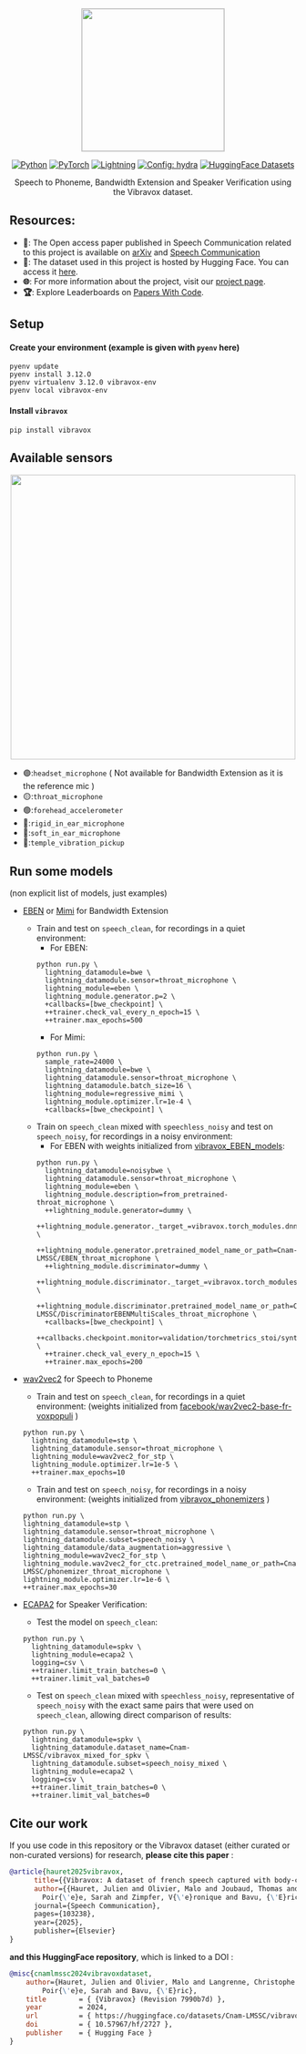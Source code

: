 <div align="center">

<p align="center">
  <img src="https://cdn-uploads.huggingface.co/production/uploads/65302a613ecbe51d6a6ddcec/zhB1fh-c0pjlj-Tr4Vpmr.png" style="object-fit:contain; width:250px; height:250px; border: solid 1px #CCC">
</p>

<a href="https://www.python.org/"><img alt="Python" src="https://img.shields.io/badge/Python-3.12-3776AB?style=for-the-badge&logo=python&logoColor=white"></a>
<a href="https://pytorch.org"><img alt="PyTorch" src="https://img.shields.io/badge/-Pytorch -ee4c2c?style=for-the-badge&logo=pytorch&logoColor=white"></a>
<a href="https://pytorchlightning.ai/"><img alt="Lightning" src="https://img.shields.io/badge/-Lightning -792ee5?style=for-the-badge&logo=lightning&logoColor=white"></a>
<a href="https://hydra.cc/"><img alt="Config: hydra" src="https://img.shields.io/badge/-🐉 hydra -89b8cd?style=for-the-badge&logo=hydra&logoColor=white"></a>
<a href="https://huggingface.co/datasets"><img alt="HuggingFace Datasets" src="https://img.shields.io/badge/datasets -yellow?style=for-the-badge&logo=huggingface&logoColor=white"></a>

Speech to Phoneme, Bandwidth Extension and Speaker Verification using the Vibravox dataset.



</div>

## Resources:

- **📝**: The Open access paper published in Speech Communication related to this project is available on [arXiv](https://arxiv.org/abs/2407.11828) and [Speech Communication](https://www.sciencedirect.com/science/article/pii/S0167639325000536)
- **🤗**: The dataset used in this project is hosted by Hugging Face. You can access it [here](https://huggingface.co/datasets/Cnam-LMSSC/vibravox).  
- **🌐**: For more information about the project, visit our [project page](https://vibravox.cnam.fr/).
- **🏆**: Explore Leaderboards on [Papers With Code](https://paperswithcode.com/paper/vibravox-a-dataset-of-french-speech-captured).

## Setup 
#### Create your environment (example is given with `pyenv` here)
```
pyenv update
pyenv install 3.12.O
pyenv virtualenv 3.12.0 vibravox-env
pyenv local vibravox-env
```
#### Install `vibravox`
```
pip install vibravox
```

## Available sensors

<p align="center">
  <img src="https://cdn-uploads.huggingface.co/production/uploads/6390fc80e6d656eb421bab69/P-_IWM3IMED5RBS3Lhydc.png" width="500">
</p>


- 🟣:`headset_microphone` ( Not available for Bandwidth Extension as it is the reference mic )
- 🟡:`throat_microphone`
- 🟢:`forehead_accelerometer`
- 🔵:`rigid_in_ear_microphone`
- 🔴:`soft_in_ear_microphone`
- 🧊:`temple_vibration_pickup`

## Run some models
(non explicit list of models, just examples)

- [EBEN](https://github.com/jhauret/eben) or [Mimi](https://github.com/kyutai-labs/moshi) for Bandwidth Extension  
  - Train and test on `speech_clean`, for recordings in a quiet environment:
    - For EBEN:
    ```
    python run.py \
      lightning_datamodule=bwe \
      lightning_datamodule.sensor=throat_microphone \
      lightning_module=eben \
      lightning_module.generator.p=2 \
      +callbacks=[bwe_checkpoint] \
      ++trainer.check_val_every_n_epoch=15 \
      ++trainer.max_epochs=500
    ```
    - For Mimi:
    ```
    python run.py \
      sample_rate=24000 \
      lightning_datamodule=bwe \
      lightning_datamodule.sensor=throat_microphone \
      lightning_datamodule.batch_size=16 \
      lightning_module=regressive_mimi \
      lightning_module.optimizer.lr=1e-4 \
      +callbacks=[bwe_checkpoint] \
    ```
  - Train on `speech_clean` mixed with `speechless_noisy` and test on `speech_noisy`, for recordings in a noisy environment: 
    - For EBEN with weights initialized from [vibravox_EBEN_models](https://huggingface.co/Cnam-LMSSC/vibravox_EBEN_models):
    ```
    python run.py \
      lightning_datamodule=noisybwe \
      lightning_datamodule.sensor=throat_microphone \
      lightning_module=eben \
      lightning_module.description=from_pretrained-throat_microphone \
      ++lightning_module.generator=dummy \
      ++lightning_module.generator._target_=vibravox.torch_modules.dnn.eben_generator.EBENGenerator.from_pretrained \
      ++lightning_module.generator.pretrained_model_name_or_path=Cnam-LMSSC/EBEN_throat_microphone \
      ++lightning_module.discriminator=dummy \
      ++lightning_module.discriminator._target_=vibravox.torch_modules.dnn.eben_discriminator.DiscriminatorEBENMultiScales.from_pretrained \
      ++lightning_module.discriminator.pretrained_model_name_or_path=Cnam-LMSSC/DiscriminatorEBENMultiScales_throat_microphone \
      +callbacks=[bwe_checkpoint] \
      ++callbacks.checkpoint.monitor=validation/torchmetrics_stoi/synthetic \
      ++trainer.check_val_every_n_epoch=15 \
      ++trainer.max_epochs=200
     ```

- [wav2vec2](https://huggingface.co/facebook/wav2vec2-base-fr-voxpopuli-v2) for Speech to Phoneme  
  - Train and test on `speech_clean`, for recordings in a quiet environment:  (weights initialized from [facebook/wav2vec2-base-fr-voxpopuli](https://huggingface.co/facebook/wav2vec2-base-fr-voxpopuli) )
  ```
  python run.py \
    lightning_datamodule=stp \
    lightning_datamodule.sensor=throat_microphone \
    lightning_module=wav2vec2_for_stp \
    lightning_module.optimizer.lr=1e-5 \
    ++trainer.max_epochs=10
  ```
  -  Train and test on `speech_noisy`, for recordings in a noisy environment:  (weights initialized from [vibravox_phonemizers](https://huggingface.co/Cnam-LMSSC/vibravox_phonemizers) )
    ```
  python run.py \
    lightning_datamodule=stp \
    lightning_datamodule.sensor=throat_microphone \
    lightning_datamodule.subset=speech_noisy \
    lightning_datamodule/data_augmentation=aggressive \
    lightning_module=wav2vec2_for_stp \
    lightning_module.wav2vec2_for_ctc.pretrained_model_name_or_path=Cnam-LMSSC/phonemizer_throat_microphone \
    lightning_module.optimizer.lr=1e-6 \
    ++trainer.max_epochs=30
  ```

- [ECAPA2](https://huggingface.co/Jenthe/ECAPA2) for Speaker Verification:
  - Test the model on `speech_clean`: 
  ```
  python run.py \
    lightning_datamodule=spkv \
    lightning_module=ecapa2 \
    logging=csv \
    ++trainer.limit_train_batches=0 \
    ++trainer.limit_val_batches=0
  ```
  - Test on `speech_clean` mixed with `speechless_noisy`, representative of `speech_noisy` with the exact same pairs that were used on `speech_clean`, allowing direct comparison of results:
  ```
  python run.py \
    lightning_datamodule=spkv \
    lightning_datamodule.dataset_name=Cnam-LMSSC/vibravox_mixed_for_spkv \
    lightning_datamodule.subset=speech_noisy_mixed \
    lightning_module=ecapa2 \
    logging=csv \
    ++trainer.limit_train_batches=0 \
    ++trainer.limit_val_batches=0
  ```

## Cite our work 

If you use code in this repository or the Vibravox dataset (either curated or non-curated versions) for research, **please cite this paper** :

```bibtex
@article{hauret2025vibravox,
      title={{Vibravox: A dataset of french speech captured with body-conduction audio sensors}},
      author={{Hauret, Julien and Olivier, Malo and Joubaud, Thomas and Langrenne, Christophe and
        Poir{\'e}e, Sarah and Zimpfer, V{\'e}ronique and Bavu, {\'E}ric},
      journal={Speech Communication},
      pages={103238},
      year={2025},
      publisher={Elsevier}
}
```

**and this HuggingFace repository**, which is linked to a DOI :

```bibtex
@misc{cnamlmssc2024vibravoxdataset,
    author={Hauret, Julien and Olivier, Malo and Langrenne, Christophe and
        Poir{\'e}e, Sarah and Bavu, {\'E}ric},
    title        = { {Vibravox} (Revision 7990b7d) },
    year         = 2024,
    url          = { https://huggingface.co/datasets/Cnam-LMSSC/vibravox },
    doi          = { 10.57967/hf/2727 },
    publisher    = { Hugging Face }
}
```
